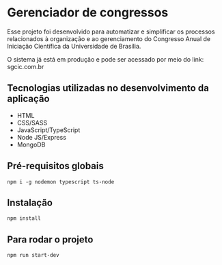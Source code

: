 # Gerenciador de congressos
Esse projeto foi desenvolvido para automatizar e simplificar os processos relacionados à organização e ao gerenciamento do Congresso Anual de Iniciação Científica da Universidade de Brasília.

O sistema já está em produção e pode ser acessado por meio do link: sgcic.com.br

## Tecnologias utilizadas no desenvolvimento da aplicação
- HTML
- CSS/SASS
- JavaScript/TypeScript
- Node JS/Express
- MongoDB

## Pré-requisitos globais
`npm i -g nodemon typescript ts-node`

## Instalação
`npm install`

## Para rodar o projeto 
`npm run start-dev`

